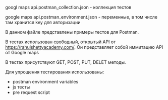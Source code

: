 googl maps api.postman_collection.json - коллекция тестов

google maps api.postman_environment.json - переменные, в том числе там хранится key для авторизации


В данном файле представлены примеры тестов для Postman.

В тестах использован свободный, открытый API от https://rahulshettyacademy.com/.
Он представляет собой иммитацию API от Google maps

В тестах присутствуют GET, POST, PUT, DELET методы.

Для упрощения тестирования использованы:
+ postman environment variables
+ js тесты
+ pre request script




